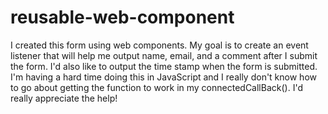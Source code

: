 # reusable-web-component
I created this form using web components.
My goal is to create an event listener that will help me output name, email, and a comment after I submit the form.
I'd also like to output the time stamp when the form is submitted. 
I'm having a hard time doing this in JavaScript and I really don't know how to go about getting the function to work in my connectedCallBack().
I'd really appreciate the help! 

